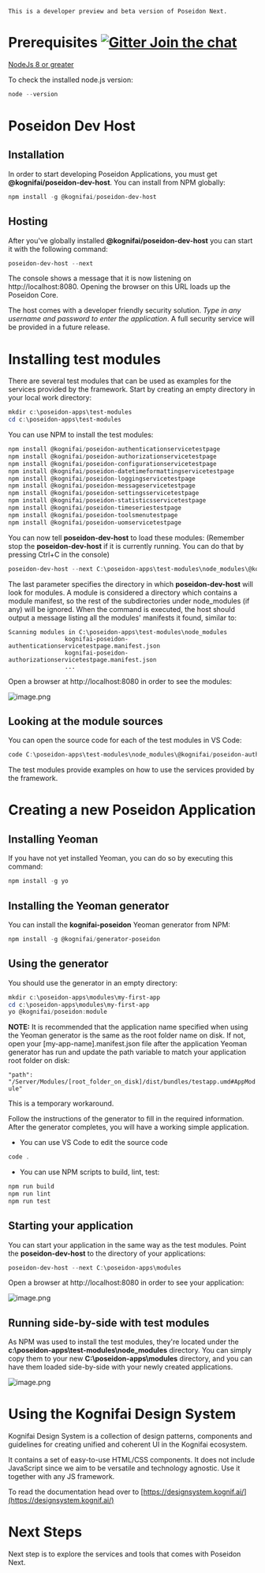 ```
This is a developer preview and beta version of Poseidon Next.
```
# Prerequisites [![Gitter Join the chat](https://badges.gitter.im/Join%20Chat.svg)](https://gitter.im/kognifai/Lobby)
[NodeJs 8 or greater](https://nodejs.org/)

To check the installed node.js version:
```powershell
node --version
```
# Poseidon Dev Host
## Installation
In order to start developing Poseidon Applications, you must get **@kognifai/poseidon-dev-host**. You can install from NPM globally:
```powershell
npm install -g @kognifai/poseidon-dev-host
```

## Hosting
After you've globally installed  **@kognifai/poseidon-dev-host** you can start it with the following command:
```powershell
poseidon-dev-host --next
```

The console shows a message that it is now listening on http://localhost:8080. 
Opening the browser on this URL loads up the Poseidon Core. 

The host comes with a developer friendly security solution. *Type in any username and password to enter the application*. A full security service will be provided in a future release.

# Installing test modules
There are several test modules that can be used as examples for the services provided by the framework. 
Start by creating an empty directory in your local work directory:
```powershell
mkdir c:\poseidon-apps\test-modules
cd c:\poseidon-apps\test-modules
```
You can use NPM to install the test modules:
```powershell
npm install @kognifai/poseidon-authenticationservicetestpage
npm install @kognifai/poseidon-authorizationservicetestpage
npm install @kognifai/poseidon-configurationservicetestpage
npm install @kognifai/poseidon-datetimeformattingservicetestpage
npm install @kognifai/poseidon-loggingservicetestpage
npm install @kognifai/poseidon-messageservicetestpage
npm install @kognifai/poseidon-settingsservicetestpage
npm install @kognifai/poseidon-statisticsservicetestpage
npm install @kognifai/poseidon-timeseriestestpage
npm install @kognifai/poseidon-toolsmenutestpage
npm install @kognifai/poseidon-uomservicetestpage
```

You can now tell **poseidon-dev-host** to load these modules:
(Remember stop the **poseidon-dev-host** if it is currently running. You can do that by pressing Ctrl+C in the console)

```powershell
poseidon-dev-host --next C:\poseidon-apps\test-modules\node_modules\@kognifai
```
The last parameter specifies the directory in which **poseidon-dev-host** will look for modules. A module is considered a directory which contains a module manifest, so the rest of the subdirectories under node_modules (if any) will be ignored.
When the command is executed, the host should output a message listing all the modules' manifests it found, similar to:
```
Scanning modules in C:\poseidon-apps\test-modules\node_modules
                kognifai-poseidon-authenticationservicetestpage.manifest.json
                kognifai-poseidon-authorizationservicetestpage.manifest.json
                ... 
```
Open a browser at http://localhost:8080 in order to see the modules:

![image.png](https://github.com/kognifai/PoseidonNext-Framework/blob/master/.attachments/image-18c248bf-8ae7-445f-a2c6-99aae727fe3c.png)

## Looking at the module sources 
You can open the source code for each of the test modules in VS Code:
```powershell
code C:\poseidon-apps\test-modules\node_modules\@kognifai/poseidon-authenticationservicetestpage
```
The test modules provide examples on how to use the services provided by the framework.

# Creating a new Poseidon Application
## Installing Yeoman
If you have not yet installed Yeoman, you can do so by executing this command:
```powershell
npm install -g yo
```

## Installing the Yeoman generator
You can install the **kognifai-poseidon** Yeoman generator from NPM:
```powershell
npm install -g @kognifai/generator-poseidon
```

## Using the generator
You should use the generator in an empty directory:
```powershell
mkdir c:\poseidon-apps\modules\my-first-app
cd c:\poseidon-apps\modules\my-first-app
yo @kognifai/poseidon:module
```
**NOTE:**
It is recommended that the application name specified when using the Yeoman generator is the same as the root folder name on disk. If not, open your [my-app-name].manifest.json file after the application Yeoman generator has run and update the path variable to match your application root folder on disk:

```"path": "/Server/Modules/[root_folder_on_disk]/dist/bundles/testapp.umd#AppModule"```

This is a temporary workaround.

Follow the instructions of the generator to fill in the required information. After the generator completes, you will have a working simple application. 
- You can use VS Code to edit the source code
```powershell
code .
```
- You can use NPM scripts to build, lint, test:
```powershell
npm run build
npm run lint
npm run test
```

## Starting your application
You can start your application in the same way as the test modules. 
Point the **poseidon-dev-host** to the directory of your applications:
```powershell
poseidon-dev-host --next C:\poseidon-apps\modules
```
Open a browser at http://localhost:8080 in order to see your application:

![image.png](https://github.com/kognifai/PoseidonNext-Framework/blob/master/.attachments/image-033ab986-fa95-4569-ab25-151c74bca8e9.png)

## Running side-by-side with test modules
As NPM was used to install the test modules, they're located under the **c:\poseidon-apps\test-modules\node_modules** directory.
You can simply copy them to your new **C:\poseidon-apps\modules** directory, and you can have them loaded side-by-side with your newly created applications. 

![image.png](https://github.com/kognifai/PoseidonNext-Framework/blob/master/.attachments/image-13c57682-818a-4152-9f29-564db446b268.png)


# Using the Kognifai Design System

Kognifai Design System is a collection of design patterns, components and guidelines for creating unified and coherent UI in the Kognifai ecosystem.

It contains a set of easy-to-use HTML/CSS components. It does not include JavaScript since we aim to be versatile and technology agnostic. Use it together with any JS framework.

To read the documentation head over to [https://designsystem.kognif.ai/](https://designsystem.kognif.ai/)

# Next Steps

Next step is to explore the services and tools that comes with Poseidon Next.







